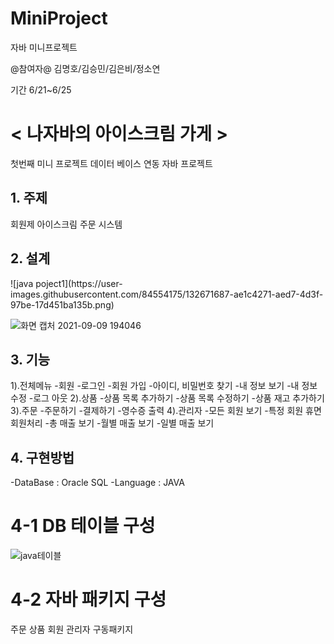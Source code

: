 # MiniProject
자바 미니프로젝트

@참여자@
김명호/김승민/김은비/정소연

기간 6/21~6/25

# < 나자바의 아이스크림 가게 >
첫번째 미니 프로젝트
데이터 베이스 연동 자바 프로젝트

  
<h2>1. 주제</h2>
회원제 아이스크림 주문 시스템  

<h2>2. 설계</h2>
![java poject1](https://user-images.githubusercontent.com/84554175/132671687-ae1c4271-aed7-4d3f-97be-17d451ba135b.png) <br>


![화면 캡처 2021-09-09 194046](https://user-images.githubusercontent.com/84554175/132671817-ff025f56-8026-40d0-9062-408658421105.png)

<h2>3. 기능</h2>
1).전체메뉴
 -회원
 -로그인
 -회원 가입
 -아이디, 비밀번호 찾기
 -내 정보 보기
 -내 정보 수정
 -로그 아웃
2).상품
 -상품 목록 추가하기
 -상품 목록 수정하기
 -상품 재고 추가하기
3).주문
 -주문하기
 -결제하기
 -영수증 출력
4).관리자
 -모든 회원 보기
 -특정 회원 휴면회원처리
 -총 매출 보기
 -월별 매출 보기
 -일별 매출 보기

<h2>4. 구현방법</h2>
 -DataBase : Oracle SQL
 -Language : JAVA
 
# 4-1 DB 테이블 구성
![java테이블](https://user-images.githubusercontent.com/84554175/132672288-f6167d16-716e-4cc6-a559-1583dc5477c2.png)
# 4-2 자바 패키지 구성
주문
상품
회원
관리자
구동패키지
